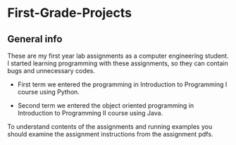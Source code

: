 # First-Grade-Projects
## General info
These are my first year lab assignments as a computer engineering student. I started learning programming with these assignments, so they can contain bugs and unnecessary codes. 

* First term we entered the programming in Introduction to Programming I course using Python.

* Second term we entered the object oriented programming in Introduction to Programming II course using Java.

To understand contents of the assignments and running examples you should examine the assignment instructions from the assignment pdfs. 
